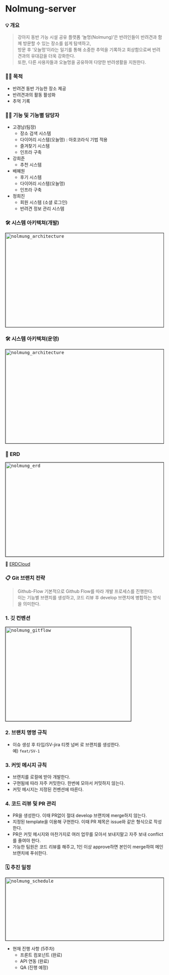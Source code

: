 # Nolmung-server

### 💡 개요
> 강아지 동반 가능 시설 공유 플랫폼 ‘놀멍(Nolmung)’은 반려인들이 반려견과 함께 방문할 수 있는 장소를 쉽게 탐색하고, </br>
> 방문 후 ‘오늘멍’이라는 일기를 통해 소중한 추억을 기록하고 회상함으로써 반려견과의 유대감을 더욱 강화한다. </br>
> 또한, 다른 사용자들과 오늘멍을 공유하여 다양한 반려생활을 지원한다.

### 🙌🏻 목적
- 반려견 동반 가능한 장소 제공
- 반려견과의 활동 활성화
- 추억 기록

### 🙋🏻 기능 및 기능별 담당자
- 고경남(팀장)
  -  장소 검색 시스템
  -  다이어리 시스템(오늘멍) : 아호코라식 기법 적용
  -  즐겨찾기 시스템
  -  인프라 구축
- 강희준
  -  추천 시스템 
- 배혜원
  - 후기 시스템
  - 다이어리 시스템(오늘멍)
  - 인프라 구축
- 정희진
  - 회원 시스템 (소셜 로그인)
  - 반려견 정보 관리 시스템

### 🛠️ 시스템 아키텍쳐(개발)
<kbd>
<img width="600" height="300" src="https://github.com/user-attachments/assets/fe598b0f-16a8-43f0-9ac7-73ff3dff7c52" alt="nolmung_architecture" style="border:1px solid black;">
</kbd>

### 🛠️ 시스템 아키텍쳐(운영)
<kbd>
<img width="600" height="300" src="https://github.com/user-attachments/assets/81b46d91-97ac-4a2b-a0df-cbfbdd024cd4" alt="nolmung_architecture" style="border:1px solid black;">
</kbd>

### 📌 ERD
<kbd>
<img width="600" height="300" src="https://github.com/user-attachments/assets/530b465d-729f-4645-98fb-8a7906ece0cc" alt="nolmung_erd" style="border:1px solid black;">
</kbd>
<p>
  🔗 <a href="https://www.erdcloud.com/d/i8uWGycunfcGahQYE" rel="nofollow">ERDCloud</a>  
</p>


### 📋 Git 브랜치 전략
> Github-Flow
> 기본적으로 Github Flow를 따라 개발 프로세스를 진행한다. </br>
> 이는 기능별 브랜치를 생성하고, 코드 리뷰 후 develop 브랜치에 병합하는 방식을 의미한다.

### 1. 깃 컨벤션
  <kbd>
    <img width="400" height="300" src="https://github.com/user-attachments/assets/f12fd40e-4dac-47c1-9347-4631c03c7ead" alt="nolmung_gitflow" style="border:1px solid black;">
  </kbd>

### 2. 브랜치 명명 규칙
- 이슈 생성 후 타입/SV-jira 티켓 넘버 로 브랜치를 생성한다.  
  예) `feat/SV-1`

### 3. 커밋 메시지 규칙
- 브랜치를 로컬에 받아 개발한다.  
- 구현됨에 따라 자주 커밋한다. 한번에 모아서 커밋하지 않는다.  
- 커밋 메시지는 지정된 컨벤션에 따른다.

### 4. 코드 리뷰 및 PR 관리
- PR을 생성한다. 이때 PR없이 절대 develop 브랜치에 merge하지 않는다.  
- 지정된 template을 이용해 구현한다. 이때 PR 제목은 issue와 같은 형식으로 작성한다.  
- PR은 커밋 메시지와 마찬가지로 여러 업무를 모아서 보내지말고 자주 보내 conflict를 줄여야 한다.  
- 가능한 팀원은 코드 리뷰를 해주고, 1인 이상 approve하면 본인이 merge하여 메인 브랜치에 푸쉬한다.
  
### 🗓️ 추진 일정
  <kbd>
      <img width="600" height="200" src="https://github.com/user-attachments/assets/307aa836-668e-48bb-8a39-266ec626a6e1" alt="nolmung_schedule" style="border:1px solid black;">
  </kbd>

- 현재 진행 사항 (5주차)
  - 프론트 컴포넌트 (완료)
  - API 연동 (완료)
  - QA (진행 예정)
    
<!--### 🤔 고민한 이야기-->
